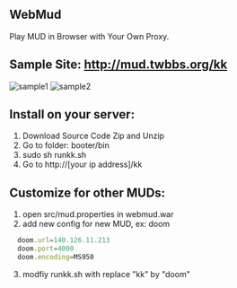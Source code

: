 WebMud
----------------------
Play MUD in Browser with Your Own Proxy.

## Sample Site: http://mud.twbbs.org/kk
![sample1](figure/figure1.gng)
![sample2](figure/figure2.gng)

## Install on your server:
  1. Download Source Code Zip and Unzip
  2. Go to folder: booter/bin
  3. sudo sh runkk.sh
  4. Go to http://[your ip address]/kk

## Customize for other MUDs:
  1. open src/mud.properties in webmud.war
  2. add new config for new MUD, ex: doom 

```js
  doom.url=140.126.11.213
  doom.port=4000
  doom.encoding=MS950
```
  3. modfiy runkk.sh with replace "kk" by "doom"
  
